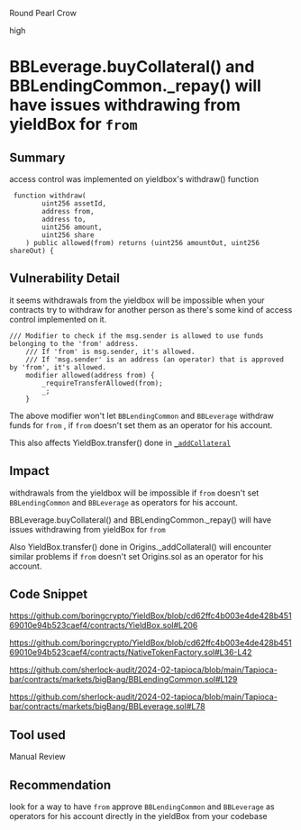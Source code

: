 Round Pearl Crow

high

# BBLeverage.buyCollateral() and BBLendingCommon._repay() will have issues withdrawing from yieldBox for `from`

## Summary
access control was implemented on yieldbox's withdraw() function
```solidity
 function withdraw(
        uint256 assetId,
        address from,
        address to,
        uint256 amount,
        uint256 share
    ) public allowed(from) returns (uint256 amountOut, uint256 shareOut) {
```
## Vulnerability Detail
 it seems withdrawals from the yieldbox will be impossible when your contracts try to withdraw for another person as there's some kind of access control implemented on it.

```solidity
/// Modifier to check if the msg.sender is allowed to use funds belonging to the 'from' address.
    /// If 'from' is msg.sender, it's allowed.
    /// If 'msg.sender' is an address (an operator) that is approved by 'from', it's allowed.
    modifier allowed(address from) {
        _requireTransferAllowed(from);
        _;
    }
```
The above modifier won't let `BBLendingCommon` and `BBLeverage` withdraw funds for `from` , if `from` doesn't set them as an operator for his account.

This also affects YieldBox.transfer() done in [`_addCollateral`](https://github.com/sherlock-audit/2024-02-tapioca/blob/main/Tapioca-bar/contracts/markets/origins/Origins.sol#L265) 

## Impact
withdrawals from the yieldbox will be impossible if `from` doesn't set `BBLendingCommon` and `BBLeverage` as operators for his account.

BBLeverage.buyCollateral() and BBLendingCommon._repay() will have issues withdrawing from yieldBox for `from`

Also YieldBox.transfer() done in Origins._addCollateral() will encounter similar problems if `from` doesn't set Origins.sol as an operator 
 for his account.
## Code Snippet

https://github.com/boringcrypto/YieldBox/blob/cd62ffc4b003e4de428b45169010e94b523caef4/contracts/YieldBox.sol#L206

https://github.com/boringcrypto/YieldBox/blob/cd62ffc4b003e4de428b45169010e94b523caef4/contracts/NativeTokenFactory.sol#L36-L42

https://github.com/sherlock-audit/2024-02-tapioca/blob/main/Tapioca-bar/contracts/markets/bigBang/BBLendingCommon.sol#L129

https://github.com/sherlock-audit/2024-02-tapioca/blob/main/Tapioca-bar/contracts/markets/bigBang/BBLeverage.sol#L78

## Tool used

Manual Review

## Recommendation
look for a way to have `from` approve `BBLendingCommon` and `BBLeverage` as operators for his account directly in the yieldBox from your codebase 